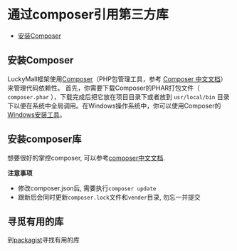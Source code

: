 # 通过composer引用第三方库

- [安装Composer](#install-composer)

<a name="install-composer"></a>
## 安装Composer

LuckyMall框架使用[Composer](http://getcomposer.org)（PHP包管理工具，参考 [Composer 中文文档](http://www.phpcomposer.com/)）来管理代码依赖性。
首先，你需要下载Composer的PHAR打包文件（ `composer.phar` ），下载完成后把它放在项目目录下或者放到 `usr/local/bin` 目录下以便在系统中全局调用。在Windows操作系统中，你可以使用Composer的[Windows安装工具](https://getcomposer.org/Composer-Setup.exe)。

## 安装composer库
想要很好的掌控composer, 可以参考[composer中文文档](https://github.com/golaravel/composer-doc-cn).
                        
**注意事项**
- 修改composer.json后, 需要执行`composer update`
- 跟新后会同时更新`composer.lock`文件和`vender`目录, 勿忘一并提交

## 寻觅有用的库
到[packagist](packagist.org)寻找有用的库


